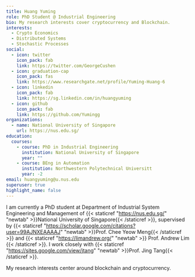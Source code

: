 ```yaml
---
title: Huang Yuming
role: PhD Student @ Industrial Engineering
bio: My research interests cover cryptocurrency and Blockchain.
interests:
  - Crypto Economics
  - Distributed Systems
  - Stochastic Processes
social:
  - icon: twitter
    icon_pack: fab
    link: https://twitter.com/GeorgeCushen
  - icon: graduation-cap
    icon_pack: fas
    link: https://www.researchgate.net/profile/Yuming-Huang-6
  - icon: linkedin
    icon_pack: fab
    link: https://sg.linkedin.com/in/huangyuming
  - icon: github
    icon_pack: fab
    link: https://github.com/Yumingg
organizations:
  - name: National University of Singapore
    url: https://nus.edu.sg/
education:
  courses:
    - course: PhD in Industrial Engineering
      institution: National University of Singapore
      year: ""
    - course: BEng in Automation
      institution: Northwestern Polytechnical Universitt
      year: -2
email: huangyuming@u.nus.edu
superuser: true
highlight_name: false
---
```

I am currently a PhD student at Department of Industrial System Engineering and Management of {{< staticref "https://nus.edu.sg/" "newtab" >}}National University of Singapore{{< /staticref >}}, supervised by {{< staticref "https://scholar.google.com/citations?user=99AJNXEAAAAJ" "newtab" >}}Prof. Chee Yeow Meng{{< /staticref >}} and {{< staticref "https://limandrew.org/" "newtab" >}} Prof. Andrew Lim {{< /staticref >}}. I work closely with {{< staticref "https://sites.google.com/view/jtang" "newtab" >}}Prof. Jing Tang{{< /staticref >}}.

My research interests center around blockchain and cryptocurrency.